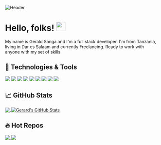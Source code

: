 ![Header](https://raw.githubusercontent.com/gerry3105/gerry3105/master/header_image1.png "Header")
# Hello, folks! <img src="https://raw.githubusercontent.com/gerry3105/gerry3105/master/wave.gif" width="30px">
My name is Gerald Sanga and I'm a full stack developer. I'm from Tanzania, living in Dar es Salaam and currently Freelancing. Ready to work with anyone with my set of skills
## 🔧 Technologies & Tools
![](https://img.shields.io/badge/Code-HTML5-informational?style=flat&logo=html5&logoColor=orange&color=orange)
![](https://img.shields.io/badge/Code-CSS-informational?style=flat&logo=CSS3&logoColor=blue&color=blue)
![](https://img.shields.io/badge/Code-JavaScript-informational?style=flat&logo=javascript&logoColor=yellow&color=yellow)
![](https://img.shields.io/badge/Code-Python-informational?style=flat&logo=python&logoColor=yellow&color=green)
![](https://img.shields.io/badge/Code-Node-informational?style=flat&logo=node.js&logoColor=green&color=green)
![](https://img.shields.io/badge/Code-Django-informational?style=flat&logo=django&logoColor=lightgreen&color=lightgreen)
![](https://img.shields.io/badge/Tool-Vue-informational?style=flat&logo=vue.js&logoColor=lightgreen&color=darkgreen)
![](https://img.shields.io/badge/Tool-PostgreSQL-informational?style=flat&logo=postgresql&logoColor=blue&color=blue)
![](https://img.shields.io/badge/Tool-git-informational?style=flat&logo=git&logoColor=orange&color=orange)

## &#x1f4c8; GitHub Stats

<a href="https://github.com/gerry3105">
  <img align="center" src="https://github-readme-stats.vercel.app/api/top-langs/?username=gerry3105&hide=css,html&title_color=ffffff&text_color=c9cacc&icon_color=2bbc8a&bg_color=1d1f21" />
</a>
</a>
<a href="https://github.com/gerry3105">
  <img align="center" src="https://github-readme-stats.vercel.app/api?username=gerry3105&show_icons=true&line_height=27&count_private=true&title_color=ffffff&text_color=c9cacc&icon_color=2bbc8a&bg_color=1d1f21" alt="Gerard's GitHub Stats" />
</a>


## &#128293; Hot Repos

<a href="https://github.com/gerry3105/project_cinema_backend">
  <img align="center" src="https://github-readme-stats.vercel.app/api/pin/?username=gerry3105&repo=project_cinema_backend&title_color=ffffff&text_color=c9cacc&icon_color=2bbc8a&bg_color=1d1f21" />
</a>


<a href="https://github.com/gerry3105/project_cinema_frontend">
  <img align="center" src="https://github-readme-stats.vercel.app/api/pin/?username=gerry3105&repo=project_cinema_frontend&title_color=ffffff&text_color=c9cacc&icon_color=2bbc8a&bg_color=1d1f21" />
</a>    
